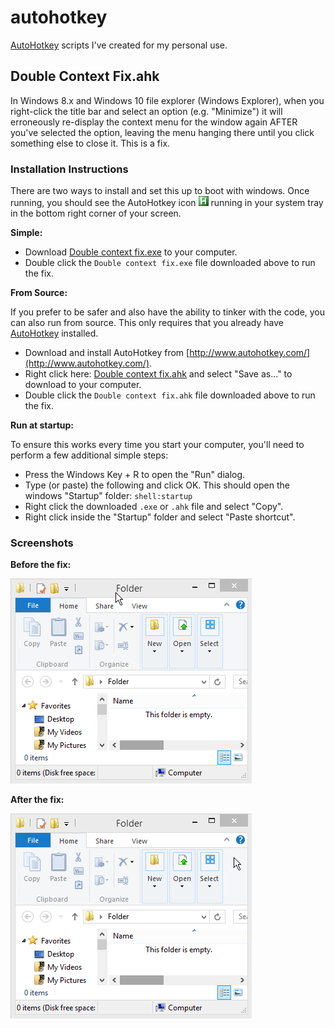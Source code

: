 # autohotkey #

[AutoHotkey](http://www.autohotkey.com/) scripts I've created for my personal use.


## Double Context Fix.ahk 

In Windows 8.x and Windows 10 file explorer (Windows Explorer), when you right-click the title bar and select an option (e.g. "Minimize") it will erroneously re-display the context menu for the window again AFTER you've selected the option, leaving the menu hanging there until you click something else to close it. This is a fix. 

### Installation Instructions

There are two ways to install and set this up to boot with windows. Once running, you should see the AutoHotkey icon ![AutoHotkey System Tray Icon](screenshots/autohotkey-tray.png) running in your system tray in the bottom right corner of your screen.

**Simple:**

* Download [Double context fix.exe](https://github.com/patricknelson/autohotkey/raw/master/Double%20context%20fix.exe) to your computer.
* Double click the `Double context fix.exe` file downloaded above to run the fix.

**From Source:**

If you prefer to be safer and also have the ability to tinker with the code, you can also run from source. This only requires that you already have [AutoHotkey](http://www.autohotkey.com/) installed. 

* Download and install AutoHotkey from [http://www.autohotkey.com/](http://www.autohotkey.com/).
* Right click here: [Double context fix.ahk](https://raw.githubusercontent.com/patricknelson/autohotkey/master/Double%20Context%20Fix.ahk) and select "Save as..." to download to your computer.
* Double click the `Double context fix.ahk` file downloaded above to run the fix. 

**Run at startup:**

To ensure this works every time you start your computer, you'll need to perform a few additional simple steps:

  * Press the Windows Key + R to open the "Run" dialog.
  * Type (or paste) the following and click OK. This should open the windows "Startup" folder: `shell:startup`
  * Right click the downloaded `.exe` or `.ahk` file and select "Copy".
  * Right click inside the "Startup" folder and select "Paste shortcut".

### Screenshots

**Before the fix:**

![Before the fix](screenshots/before-fix.gif)

**After the fix:**

![Before the fix](screenshots/after-fix.gif)
